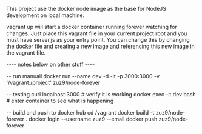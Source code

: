 This project use the docker node image as the base for NodeJS development on local machine.

vagrant up will start a docker container running forever watching for changes.  Just place this vagrant file in your current project root and you must have server.js as your entry point.  You can change this by changing the docker file and creating a new image and referencing this new image in the vagrant file.


----  notes below on other stuff ----

-- run manuall
docker run --name dev -d -it -p 3000:3000 -v '/vagrant:/project' zuz9/node-forever

-- testing
curl localhost:3000 # verify it is working
docker exec -it dev bash # enter container to see what is happening

-- build and push to docker hub
cd /vagrant
docker build -t zuz9/node-forever .
docker login --username zuz9 --email
docker push zuz9/node-forever
